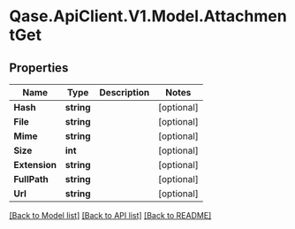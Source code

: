 # Qase.ApiClient.V1.Model.AttachmentGet

## Properties

Name | Type | Description | Notes
------------ | ------------- | ------------- | -------------
**Hash** | **string** |  | [optional] 
**File** | **string** |  | [optional] 
**Mime** | **string** |  | [optional] 
**Size** | **int** |  | [optional] 
**Extension** | **string** |  | [optional] 
**FullPath** | **string** |  | [optional] 
**Url** | **string** |  | [optional] 

[[Back to Model list]](../../README.md#documentation-for-models) [[Back to API list]](../../README.md#documentation-for-api-endpoints) [[Back to README]](../../README.md)

